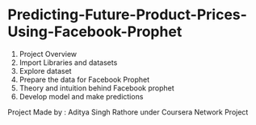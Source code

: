 # Predicting-Future-Product-Prices-Using-Facebook-Prophet

1) Project Overview
2) Import Libraries and datasets
3) Explore dataset
4) Prepare the data for Facebook Prophet
5) Theory and intuition behind Facebook prophet 
6) Develop model and make predictions

Project Made by : Aditya Singh Rathore under Coursera Network Project
